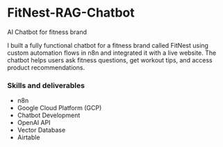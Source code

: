 # FitNest-RAG-Chatbot
AI Chatbot for fitness brand

I built a fully functional chatbot for a fitness brand called FitNest using custom automation flows in n8n and integrated it with a live website. The chatbot helps users ask fitness questions, get workout tips, and access product recommendations.

### Skills and deliverables
- n8n
- Google Cloud Platform (GCP)
- Chatbot Development
- OpenAI API
- Vector Database
- Airtable
